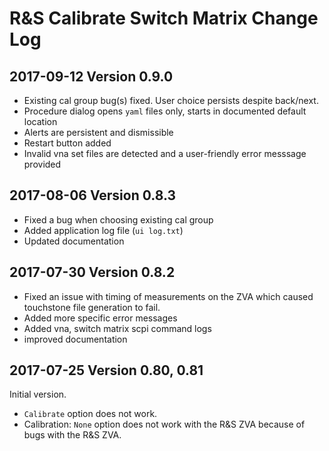 R&S Calibrate Switch Matrix Change Log
======================================

2017-09-12 Version 0.9.0
------------------------

* Existing cal group bug(s) fixed. User choice persists despite back/next.
* Procedure dialog opens `yaml` files only, starts in documented default location
* Alerts are persistent and dismissible
* Restart button added
* Invalid vna set files are detected and a user-friendly error messsage provided

2017-08-06 Version 0.8.3
------------------------

* Fixed a bug when choosing existing cal group
* Added application log file (`ui log.txt`)
* Updated documentation

2017-07-30 Version 0.8.2
------------------------

* Fixed an issue with timing of measurements on the ZVA which caused touchstone file generation to fail.
* Added more specific error messages
* Added vna, switch matrix scpi command logs
* improved documentation

2017-07-25 Version 0.80, 0.81
-----------------------------

Initial version.

* `Calibrate` option does not work.
* Calibration: `None` option does not work with the R&S ZVA because of bugs with the R&S ZVA.

